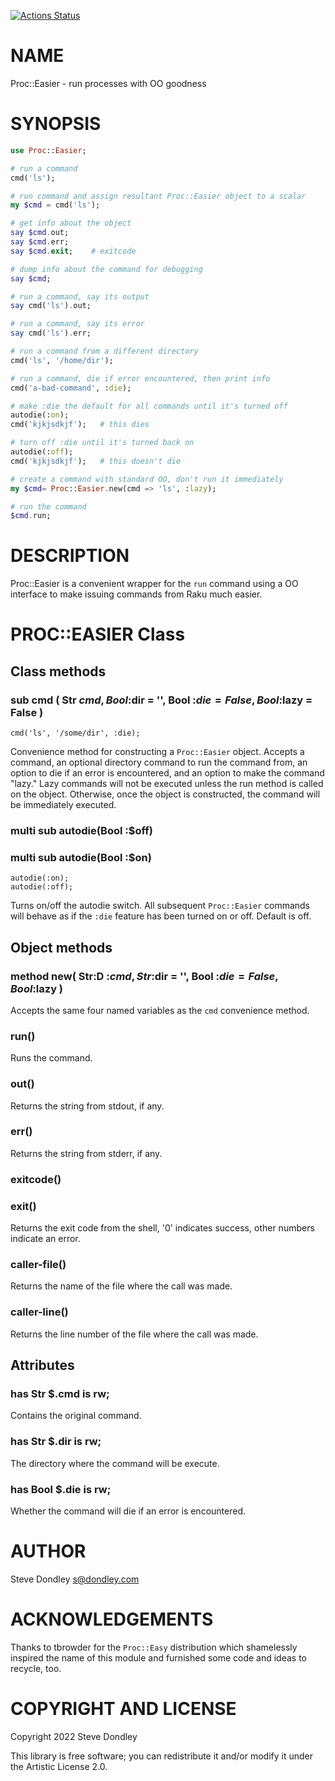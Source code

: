 [![Actions Status](https://github.com/sdondley/Proc-Easier/actions/workflows/test.yml/badge.svg)](https://github.com/sdondley/Proc-Easier/actions)

NAME
====

Proc::Easier - run processes with OO goodness

SYNOPSIS
========

```raku
use Proc::Easier;

# run a command
cmd('ls');

# run command and assign resultant Proc::Easier object to a scalar
my $cmd = cmd('ls');

# get info about the object
say $cmd.out;
say $cmd.err;
say $cmd.exit;    # exitcode

# dump info about the command for debugging
say $cmd;

# run a command, say its output
say cmd('ls').out;

# run a command, say its error
say cmd('ls').err;

# run a command from a different directory
cmd('ls', '/home/dir');

# run a command, die if error encountered, then print info
cmd('a-bad-command', :die);

# make :die the default for all commands until it's turned off
autodie(:on);
cmd('kjkjsdkjf');   # this dies

# turn off :die until it's turned back on
autodie(:off);
cmd('kjkjsdkjf');   # this doesn't die

# create a command with standard OO, don't run it immediately
my $cmd= Proc::Easier.new(cmd => 'ls', :lazy);

# run the command
$cmd.run;
```

DESCRIPTION
===========

Proc::Easier is a convenient wrapper for the `run` command using a OO interface to make issuing commands from Raku much easier.

PROC::EASIER Class
==================

Class methods
-------------

### sub cmd ( Str $cmd, Bool :$dir = '', Bool :$die = False, Bool :$lazy = False )

    cmd('ls', '/some/dir', :die);

Convenience method for constructing a `Proc::Easier` object. Accepts a command, an optional directory command to run the command from, an option to die if an error is encountered, and an option to make the command "lazy." Lazy commands will not be executed unless the run method is called on the object. Otherwise, once the object is constructed, the command will be immediately executed.

### multi sub autodie(Bool :$off)

### multi sub autodie(Bool :$on)

    autodie(:on);
    autodie(:off);

Turns on/off the autodie switch. All subsequent `Proc::Easier` commands will behave as if the `:die` feature has been turned on or off. Default is off.

Object methods
--------------

### method new( Str:D :$cmd, Str :$dir = '', Bool :$die = False, Bool :$lazy )

Accepts the same four named variables as the `cmd` convenience method.

### run()

Runs the command.

### out()

Returns the string from stdout, if any.

### err()

Returns the string from stderr, if any.

### exitcode()

### exit()

Returns the exit code from the shell, '0' indicates success, other numbers indicate an error.

### caller-file()

Returns the name of the file where the call was made.

### caller-line()

Returns the line number of the file where the call was made.

Attributes
----------

### has Str $.cmd is rw;

Contains the original command.

### has Str $.dir is rw;

The directory where the command will be execute.

### has Bool $.die is rw;

Whether the command will die if an error is encountered.

AUTHOR
======

Steve Dondley <s@dondley.com>

ACKNOWLEDGEMENTS
================

Thanks to tbrowder for the `Proc::Easy` distribution which shamelessly inspired the name of this module and furnished some code and ideas to recycle, too.

COPYRIGHT AND LICENSE
=====================

Copyright 2022 Steve Dondley

This library is free software; you can redistribute it and/or modify it under the Artistic License 2.0.

